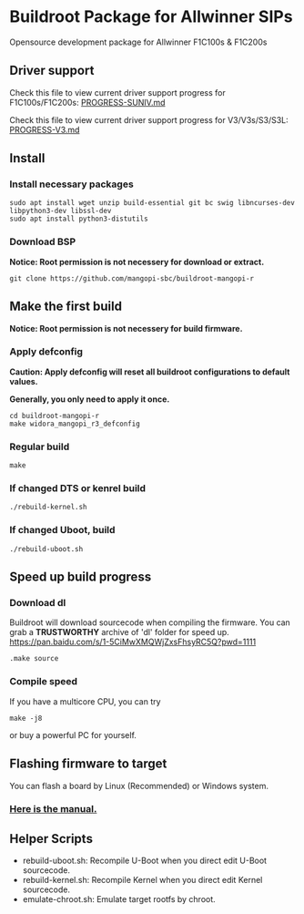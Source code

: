 # Buildroot Package for Allwinner SIPs
Opensource development package for Allwinner F1C100s & F1C200s

## Driver support
Check this file to view current driver support progress for F1C100s/F1C200s: [PROGRESS-SUNIV.md](PROGRESS-SUNIV.md)

Check this file to view current driver support progress for V3/V3s/S3/S3L: [PROGRESS-V3.md](PROGRESS-V3.md)

## Install

### Install necessary packages
``` shell
sudo apt install wget unzip build-essential git bc swig libncurses-dev libpython3-dev libssl-dev
sudo apt install python3-distutils
```

### Download BSP
**Notice: Root permission is not necessery for download or extract.**
```shell
git clone https://github.com/mangopi-sbc/buildroot-mangopi-r
```

## Make the first build
**Notice: Root permission is not necessery for build firmware.**

### Apply defconfig
**Caution: Apply defconfig will reset all buildroot configurations to default values.**

**Generally, you only need to apply it once.**
```shell
cd buildroot-mangopi-r
make widora_mangopi_r3_defconfig
```

### Regular build
```shell
make
```

### If changed DTS or kenrel build
```shell
./rebuild-kernel.sh
```

### If changed Uboot, build
```shell
./rebuild-uboot.sh
```

## Speed up build progress

### Download dl
Buildroot will download sourcecode when compiling the firmware. You can grab a **TRUSTWORTHY** archive of 'dl' folder for speed up.
https://pan.baidu.com/s/1-5CiMwXMQWjZxsFhsyRC5Q?pwd=1111 

```shell
.make source
```

### Compile speed
If you have a multicore CPU, you can try
```
make -j8
```
or buy a powerful PC for yourself.

## Flashing firmware to target
You can flash a board by Linux (Recommended) or Windows system.
### [Here is the manual.](flashutils/README.md)

## Helper Scripts
- rebuild-uboot.sh: Recompile U-Boot when you direct edit U-Boot sourcecode.
- rebuild-kernel.sh: Recompile Kernel when you direct edit Kernel sourcecode.
- emulate-chroot.sh: Emulate target rootfs by chroot.

